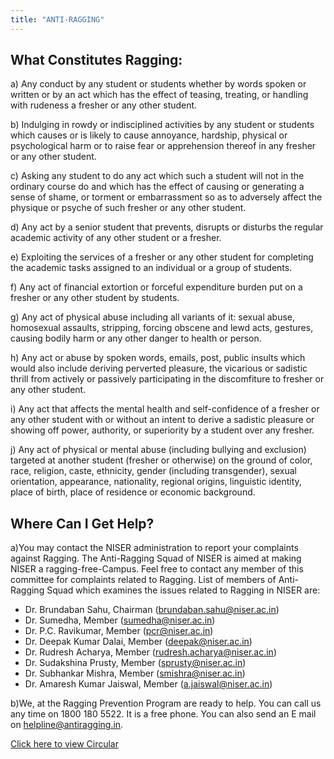 ```yaml
---
title: "ANTI-RAGGING"
---
```

## What Constitutes Ragging:

a) Any conduct by any student or students whether by words spoken or written or by an act which has the effect of teasing, treating, or handling with rudeness a fresher or any other student.

b) Indulging in rowdy or indisciplined activities by any student or students which causes or is likely to cause annoyance, hardship, physical or psychological harm or to raise fear or apprehension thereof in any fresher or any other student.

c) Asking any student to do any act which such a student will not in the ordinary course do and which has the effect of causing or generating a sense of shame, or torment or embarrassment so as to adversely affect the physique or psyche of such fresher or any other student.

d) Any act by a senior student that prevents, disrupts or disturbs the regular academic activity of any other student or a fresher.

e) Exploiting the services of a fresher or any other student for completing the academic tasks assigned to an individual or a group of students.

f) Any act of financial extortion or forceful expenditure burden put on a fresher or any other student by students.

g) Any act of physical abuse including all variants of it: sexual abuse, homosexual assaults, stripping, forcing obscene and lewd acts, gestures, causing bodily harm or any other danger to health or person.

h) Any act or abuse by spoken words, emails, post, public insults which would also include deriving perverted pleasure, the vicarious or sadistic thrill from actively or passively participating in the discomfiture to fresher or any other student.

i) Any act that affects the mental health and self-confidence of a fresher or any other student with or without an intent to derive a sadistic pleasure or showing off power, authority, or superiority by a student over any fresher.

j) Any act of physical or mental abuse (including bullying and exclusion) targeted at another student (fresher or otherwise) on the ground of color, race, religion, caste, ethnicity, gender (including transgender), sexual orientation, appearance, nationality, regional origins, linguistic identity, place of birth, place of residence or economic background.


## Where Can I Get Help?

a)You may contact the NISER administration to report your complaints against Ragging. The Anti-Ragging Squad of NISER is aimed at making NISER a ragging-free-Campus. Feel free to contact any member of this committee for complaints related to Ragging. List of members of Anti-Ragging Squad which examines the issues related to Ragging in NISER are:



* Dr. Brundaban Sahu, Chairman (brundaban.sahu@niser.ac.in)
* Dr. Sumedha, Member (sumedha@niser.ac.in)
* Dr. P.C. Ravikumar, Member (pcr@niser.ac.in)
* Dr. Deepak Kumar Dalai, Member (deepak@niser.ac.in)
* Dr. Rudresh Acharya, Member (rudresh.acharya@niser.ac.in)
* Dr. Sudakshina Prusty, Member (sprusty@niser.ac.in)
* Dr. Subhankar Mishra, Member (smishra@niser.ac.in)
* Dr. Amaresh Kumar Jaiswal, Member (a.jaiswal@niser.ac.in)

b)We, at the Ragging Prevention Program are ready to help. You can call us any time on 1800 180 5522. It is a free phone. You can also send an E mail on helpline@antiragging.in.

[Click here to view Circular](https://www.niser.ac.in/docs/2019/Anti-Rangging%20Squard.pdf)